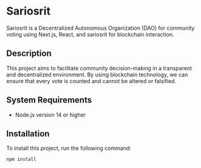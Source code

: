 # Sariosrit

Sariosrit is a Decentralized Autonomous Organization (DAO) for community voting using Next.js, React, and sariosrit for blockchain interaction.

## Description

This project aims to facilitate community decision-making in a transparent and decentralized environment. By using blockchain technology, we can ensure that every vote is counted and cannot be altered or falsified.

## System Requirements

- Node.js version 14 or higher

## Installation

To install this project, run the following command:

```bash
npm install

